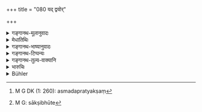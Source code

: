 +++
title = "080 यद् द्वयोर्"

+++

<details><summary>गङ्गानथ-मूलानुवादः</summary>

‘What you know of the mutual transaction between these two persons regarding this suit,—all that may you declare freely; since you are witnesses in this matter.’—(80)
</details>

<details><summary>मेधातिथिः</summary>

यज् जानीथ **अस्मिन्** व्यवहारवस्तुनि **अनयोर् मिथः** प्रत्यक्षं[^२९८] रहसि वा **चेष्टितं** वृत्तं **तत् सर्वं सत्येन** तथ्येन **ब्रूत** कथयत । **युष्माकं ह्य् अत्र साक्षिता** भवताम् अत्र प्रामाण्यम् । युष्मद्वचनाधीने सत्यानृते । इत्य् अनेन प्रोत्साह्यन्ते । साक्षिभूता[^२९९] अस्मिन् कार्य इति सामान्यनिर्देशे ऽप्य् अखिलवस्तुश्रावणं सामर्थ्याद् द्रष्टव्यम् । न ह्य् अश्रुतविशेषाः प्रश्नविषयं वेदितुम् अर्हन्तीति ॥ ८.८० ॥


[^२९९]:
     M G: sākṣibhūte


[^२९८]:
     M G DK (1: 260): asmadapratyakṣaṃ
</details>

<details><summary>गङ्गानथ-भाष्यानुवादः</summary>

‘What you know in regard to the matter of this suit, any transaction, secret or open, that may have been carried on between these two persons,—all that declare freely; since you are witnesses in this suit.

‘You are the sole authority in this matter; truth and untruth are in your hands’—thus addressed the persons cited as witnesses become encouraged.

‘*In this matter*.’—Though the text mentions this formula in its most general form, yet, in as much as it is not possible for any person to be a witness regarding all things, it follows that the subject-matter of the suit should be stated here. Because until they are informed of the details they cannot understand the question.—(80)
</details>

<details><summary>गङ्गानथ-टिप्पन्यः</summary>

This verse is quoted in *Parāśaramādhava* (Vyavahāra, p. 75);—in
*Vyavahāramayūkha* (p. 18);—and in *Kṛtyakalpataru* (33b).
</details>

<details><summary>गङ्गानथ-तुल्य-वाक्यानि</summary>

**(verses 8.79-86)  
**

See Comparative notes for [Verse
8.79].
</details>

<details><summary>भारुचिः</summary>

एवं सत्यवचनार्थो ऽयम् अधुनार्थवादः प्रक्रियते ॥ ८.८० ॥
</details>

<details><summary>Bühler</summary>

080	'What ye know to have been mutually transacted in this matter between the two men before us, declare all that in accordance with the truth; for ye are witnesses in this (cause).
</details>
